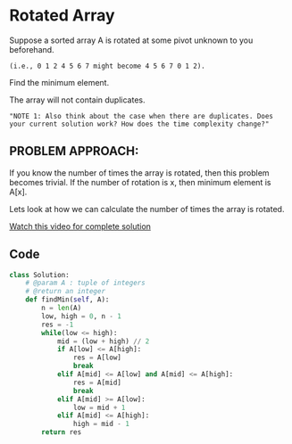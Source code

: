 # Rotated Array

Suppose a sorted array A is rotated at some pivot unknown to you beforehand.

`(i.e., 0 1 2 4 5 6 7 might become 4 5 6 7 0 1 2).`

Find the minimum element.

The array will not contain duplicates.

```
"NOTE 1: Also think about the case when there are duplicates. Does your current solution work? How does the time complexity change?"
```

## PROBLEM APPROACH:

If you know the number of times the array is rotated, then this problem becomes trivial. If the number of rotation is x, then minimum element is A[x].

Lets look at how we can calculate the number of times the array is rotated.

[Watch this video for complete solution](https://youtu.be/4qjprDkJrjY)

## Code

```python
class Solution:
    # @param A : tuple of integers
    # @return an integer
    def findMin(self, A):
        n = len(A)
        low, high = 0, n - 1
        res = -1
        while(low <= high):
            mid = (low + high) // 2
            if A[low] <= A[high]:
                res = A[low]
                break
            elif A[mid] <= A[low] and A[mid] <= A[high]:
                res = A[mid]
                break
            elif A[mid] >= A[low]:
                low = mid + 1
            elif A[mid] <= A[high]:
                high = mid - 1
        return res
```
